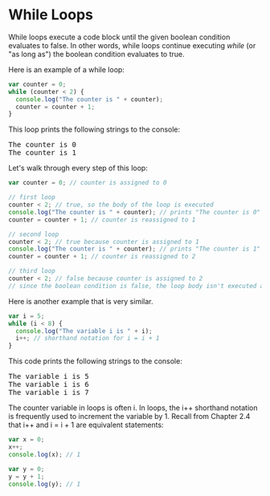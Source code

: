 # While Loops

While loops execute a code block until the given boolean condition evaluates to false. In other words, while loops continue executing *while* (or "as long as") the boolean condition evaluates to true.

Here is an example of a while loop:

```javascript
var counter = 0;
while (counter < 2) {
  console.log("The counter is " + counter);
  counter = counter + 1;
}
```

This loop prints the following strings to the console:

<pre>
The counter is 0
The counter is 1
</pre>

Let's walk through every step of this loop:

```javascript
var counter = 0; // counter is assigned to 0

// first loop
counter < 2; // true, so the body of the loop is executed
console.log("The counter is " + counter); // prints "The counter is 0" to the console
counter = counter + 1; // counter is reassigned to 1

// second loop
counter < 2; // true because counter is assigned to 1
console.log("The counter is " + counter); // prints "The counter is 1" to the console
counter = counter + 1; // counter is reassigned to 2

// third loop
counter < 2; // false because counter is assigned to 2
// since the boolean condition is false, the loop body isn't executed again
```

Here is another example that is very similar.

```javascript
var i = 5;
while (i < 8) {
  console.log("The variable i is " + i);
  i++; // shorthand notation for i = i + 1
}
```

This code prints the following strings to the console:

<pre>
The variable i is 5
The variable i is 6
The variable i is 7
</pre>

The counter variable in loops is often i. In loops, the i++ shorthand notation is frequently used to increment the variable by 1. Recall from Chapter 2.4 that i++ and i = i + 1 are equivalent statements:

```javascript
var x = 0;
x++;
console.log(x); // 1

var y = 0;
y = y + 1;
console.log(y); // 1
```
